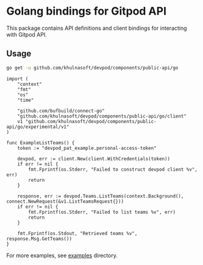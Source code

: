 # Golang bindings for Gitpod API
This package contains API definitions and client bindings for interacting with Gitpod API.

## Usage
```bash
go get -u github.com/khulnasoft/devpod/components/public-api/go
```

```golang
import (
    "context"
    "fmt"
    "os"
    "time"

    "github.com/bufbuild/connect-go"
    "github.com/khulnasoft/devpod/components/public-api/go/client"
    v1 "github.com/khulnasoft/devpod/components/public-api/go/experimental/v1"
)

func ExampleListTeams() {
    token := "devpod_pat_example.personal-access-token"

    devpod, err := client.New(client.WithCredentials(token))
    if err != nil {
        fmt.Fprintf(os.Stderr, "Failed to construct devpod client %v", err)
        return
    }

    response, err := devpod.Teams.ListTeams(context.Background(), connect.NewRequest(&v1.ListTeamsRequest{}))
    if err != nil {
        fmt.Fprintf(os.Stderr, "Failed to list teams %v", err)
        return
    }

    fmt.Fprintf(os.Stdout, "Retrieved teams %v", response.Msg.GetTeams())
}
```

For more examples, see [examples](./examples) directory.

